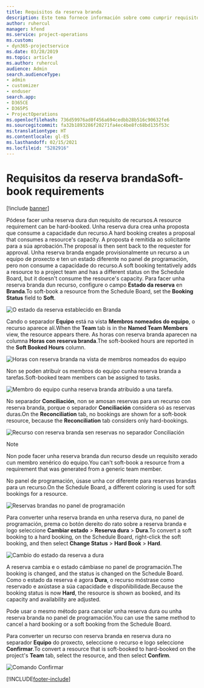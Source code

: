 ```yaml
---
title: Requisitos da reserva branda
description: Este tema fornece información sobre como cumprir requisitos de reserva branda.
author: ruhercul
manager: kfend
ms.service: project-operations
ms.custom:
- dyn365-projectservice
ms.date: 03/28/2019
ms.topic: article
ms.author: ruhercul
audience: Admin
search.audienceType:
- admin
- customizer
- enduser
search.app:
- D365CE
- D365PS
- ProjectOperations
ms.openlocfilehash: 736d59976ad0f456a694cedbb28b516c90632fe6
ms.sourcegitcommit: fa32b1893286f20271fa4ec4be8fc68bd135f53c
ms.translationtype: HT
ms.contentlocale: gl-ES
ms.lasthandoff: 02/15/2021
ms.locfileid: "5282916"
---
```

# <a name="soft-book-requirements"></a><span data-ttu-id="6fd0a-103">Requisitos da reserva branda</span><span class="sxs-lookup"><span data-stu-id="6fd0a-103">Soft-book requirements</span></span>

[!include [banner](../includes/psa-now-project-operations.md)]

<span data-ttu-id="6fd0a-104">Pódese facer unha reserva dura dun requisito de recursos.</span><span class="sxs-lookup"><span data-stu-id="6fd0a-104">A resource requirement can be hard-booked.</span></span> <span data-ttu-id="6fd0a-105">Unha reserva dura crea unha proposta que consume a capacidade dun recurso.</span><span class="sxs-lookup"><span data-stu-id="6fd0a-105">A hard booking creates a proposal that consumes a resource's capacity.</span></span> <span data-ttu-id="6fd0a-106">A proposta é remitida ao solicitante para a súa aprobación.</span><span class="sxs-lookup"><span data-stu-id="6fd0a-106">The proposal is then sent back to the requester for approval.</span></span> <span data-ttu-id="6fd0a-107">Unha reserva branda engade provisionalmente un recurso a un equipo de proxecto e ten un estado diferente no panel de programación, pero non consume a capacidade do recurso.</span><span class="sxs-lookup"><span data-stu-id="6fd0a-107">A soft booking tentatively adds a resource to a project team and has a different status on the Schedule Board, but it doesn't consume the resource's capacity.</span></span> <span data-ttu-id="6fd0a-108">Para facer unha reserva branda dun recurso, configure o campo **Estado da reserva** en **Branda**.</span><span class="sxs-lookup"><span data-stu-id="6fd0a-108">To soft-book a resource from the Schedule Board, set the **Booking Status** field to **Soft**.</span></span>

![O estado da reserva establecido en Branda](media/Resource-Management-image77.png)

<span data-ttu-id="6fd0a-110">Cando o separador **Equipo** está na vista **Membros nomeados do equipo**, o recurso aparece alí.</span><span class="sxs-lookup"><span data-stu-id="6fd0a-110">When the **Team** tab is in the **Named Team Members** view, the resource appears there.</span></span> <span data-ttu-id="6fd0a-111">As horas con reserva branda aparecen na columna **Horas con reserva branda**.</span><span class="sxs-lookup"><span data-stu-id="6fd0a-111">The soft-booked hours are reported in the **Soft Booked Hours** column.</span></span>

![Horas con reserva branda na vista de membros nomeados do equipo](media/Resource-Management-image78.png)

<span data-ttu-id="6fd0a-113">Non se poden atribuír os membros do equipo cunha reserva branda a tarefas.</span><span class="sxs-lookup"><span data-stu-id="6fd0a-113">Soft-booked team members can be assigned to tasks.</span></span>

![Membro do equipo cunha reserva branda atribuído a una tarefa.](media/Resource-Management-image79.png)

<span data-ttu-id="6fd0a-115">No separador **Conciliación**, non se amosan reservas para un recurso con reserva branda, porque o separador **Conciliación** considera só as reservas duras.</span><span class="sxs-lookup"><span data-stu-id="6fd0a-115">On the **Reconciliation** tab, no bookings are shown for a soft-book resource, because the **Reconciliation** tab considers only hard-bookings.</span></span>

![Recurso con reserva branda sen reservas no separador Conciliación](media/Resource-Management-image80.png)

> [!NOTE]
> <span data-ttu-id="6fd0a-117">Non pode facer unha reserva branda dun recurso desde un requisito xerado cun membro xenérico do equipo.</span><span class="sxs-lookup"><span data-stu-id="6fd0a-117">You can't soft-book a resource from a requirement that was generated from a generic team member.</span></span>

<span data-ttu-id="6fd0a-118">No panel de programación, úsase unha cor diferente para reservas brandas para un recurso.</span><span class="sxs-lookup"><span data-stu-id="6fd0a-118">On the Schedule Board, a different coloring is used for soft bookings for a resource.</span></span>

![Reservas brandas no panel de programación](media/Resource-Management-image81.png)

<span data-ttu-id="6fd0a-120">Para converter unha reserva branda en unha reserva dura, no panel de programación, prema co botón dereito do rato sobre a reserva branda e logo seleccione **Cambiar estado** \> **Reserva dura** \> **Dura**.</span><span class="sxs-lookup"><span data-stu-id="6fd0a-120">To convert a soft booking to a hard booking, on the Schedule Board, right-click the soft booking, and then select **Change Status** \> **Hard Book** \> **Hard**.</span></span>

![Cambio do estado da reserva a dura](media/Resource-Management-image82.png)

<span data-ttu-id="6fd0a-122">A reserva cambia e o estado cámbiase no panel de programación.</span><span class="sxs-lookup"><span data-stu-id="6fd0a-122">The booking is changed, and the status is changed on the Schedule Board.</span></span> <span data-ttu-id="6fd0a-123">Como o estado da reserva é agora **Dura**, o recurso móstrase como reservado e axústase a súa capacidade e dispoñibilidade.</span><span class="sxs-lookup"><span data-stu-id="6fd0a-123">Because the booking status is now **Hard**, the resource is shown as booked, and its capacity and availability are adjusted.</span></span>

<span data-ttu-id="6fd0a-124">Pode usar o mesmo método para cancelar unha reserva dura ou unha reserva branda no panel de programación.</span><span class="sxs-lookup"><span data-stu-id="6fd0a-124">You can use the same method to cancel a hard booking or a soft booking from the Schedule Board.</span></span>

<span data-ttu-id="6fd0a-125">Para converter un recurso con reserva branda en reserva dura no separador **Equipo** do proxecto, seleccione o recurso e logo seleccione **Confirmar**.</span><span class="sxs-lookup"><span data-stu-id="6fd0a-125">To convert a resource that is soft-booked to hard-booked on the project's **Team** tab, select the resource, and then select **Confirm**.</span></span>

![Comando Confirmar](media/Resource-Management-image83.png)


[!INCLUDE[footer-include](../includes/footer-banner.md)]